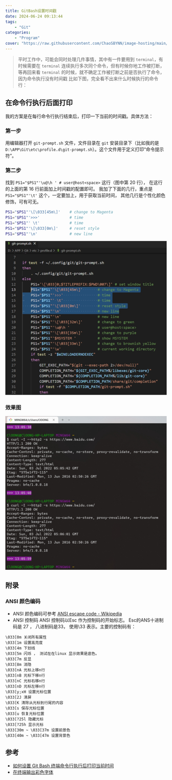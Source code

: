 ```yaml
---
title: GitBash设置时间戳
date: 2024-06-24 09:13:44
tags: 
    - "Git"
categories:
    - "Program"
cover: "https://raw.githubusercontent.com/ChaoSBYNN/image-hosting/main/program/git.webp"
---
```


> 平时工作中，可能会同时处理几件事情，其中有一件要用到 `terminal`，有时候需要在 `terminal` 连续执行多次同个命令，但有时候你地工作被打断，等再回来看 `terminal` 的时候，就不确定工作被打断之前是否执行了命令，因为命令执行没有时间戳
比如下图，完全看不出来什么时候执行的命令行：

## 在命令行执行后面打印

我的方案是在每行命令行执行结束后，打印一下当前的时间戳。具体方法：

### 第一步

用编辑器打开 `git-prompt.sh` 文件，文件目录在 `git` 安装目录下（比如我的是 `D:\APP\Git\etc\profile.d\git-prompt.sh`）。这个文件用于定义打印“命令提示符”。

### 第二步
找到 `PS1="$PS1"'\u@\h ' # user@host<space>` 这行（图中第 20 行），
在这行的上面的第 16 行前面加上时间戳的配置即可。
我加了下面的几行，重点是 `PS1="$PS1"'\t'` 这个，一定要加上，用于获取当前时间，
其他几行是个性化颜色修饰，可有可无。

```sh
PS1="$PS1"'\[\033[45m\]'	# change to Magenta
PS1="$PS1"'>>>'			    # time
PS1="$PS1"' \t'			    # time
PS1="$PS1"'\[\033[0m\]'		# reset style
PS1="$PS1"'\n'			    # new line
```

![配置](https://raw.githubusercontent.com/ChaoSBYNN/image-hosting/main/program/git/git1.png)
### 效果图

![效果图](https://raw.githubusercontent.com/ChaoSBYNN/image-hosting/main/program/git/git2.png)

## 附录

### ANSI 颜色编码

* ANSI 颜色编码可参考 [ANSI escape code - Wikipedia](https://en.wikipedia.org/wiki/ANSI_escape_code)
* ANSI 控制码
    ANSI 控制码以Esc 作为控制码的开始标志。 Esc的ANS十进制码是 27 ， 八进制码是33， 使用\33 表示。主要的控制码有：

```
\033[0m 关闭所有属性
\033[1m 设置高亮度
\033[4m 下划线
\033[5m 闪烁 ， 测试在在linux 显示效果是底色。
\033[7m 反显
\033[8m 消隐
\033[nA 光标上移n行
\033[nB 光标下移n行
\033[nC 光标右移n行
\033[nD 光标左移n行
\033[y;xH 设置光标位置
\033[2J 清屏
\033[K 清除从光标到行尾的内容
\033[s 保存光标位置
\033[u 恢复光标位置
\033[?25l 隐藏光标
\033[?25h 显示光标
\033[30m ~ \033[37m 设置前景色
\033[40m ~ \033[47m 设置背景色
```
## 参考

* [如何设置 Git Bash 终端命令行执行后打印当前时间](https://zhuanlan.zhihu.com/p/536955408)
* [在终端输出彩色字体](https://blog.csdn.net/weixin_69553582/article/details/125700943)

